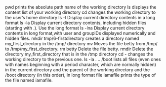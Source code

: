 pwd prints the absolute path name of the working directory
ls displays the content list of your working directory
cd changes the working directory to the user’s home directory
ls -l Display current directory contents in a long format
ls -la Display current directory contents, including hidden files (starting with .). Use the long format
ls -lna Display current directory contents in long format,with user and groupIDs displayed numerically and hidden files.
mkdir tmp/6-firstdirectory creates a directory named my_first_directory in the /tmp/ directory
mv Moves the file betty from /tmp/ to /tmp/my_first_directory.
rm betty Delete the file betty.
rmdir Delete the directory my_first_directory that is in the /tmp directory
cd - changes the working directory to the previous one.
ls -la . .. /boot  lists all files (even ones with names beginning with a period character, which are normally hidden) in the current directory and the parent of the working directory and the /boot directory (in this order), in long format
file iamafile prints the type of the file named iamafile.
